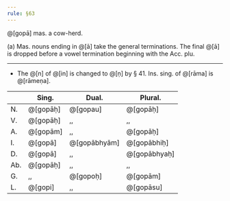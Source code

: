 ```yaml
---
rule: §63
---
```


@[gopā] mas. a cow-herd.

(a) Mas. nouns ending in @[ā] take the general terminations. The final @[ā] is dropped before a vowel termination beginning with the Acc. plu.

---

- The @[n] of @[in] is changed to @[ṇ] by § 41. Ins. sing. of @[rāma] is @[rāmeṇa].

| | Sing. | Dual. | Plural. |
|------|--------------|----------------|----------------|
| N. | @[gopāḥ] | @[gopau] | @[gopāḥ] |
| V. | @[gopāḥ] | ,, | ,, |
| A. | @[gopām] | ,, | @[gopāḥ] |
| I. | @[gopā] | @[gopābhyām] | @[gopābhiḥ] |
| D. | @[gopā] | ,, | @[gopābhyaḥ] |
| Ab. | @[gopāḥ] | ,, | ,, |
| G. | ,, | @[gopoḥ] | @[gopām] |
| L. | @[gopi] | ,, | @[gopāsu] |